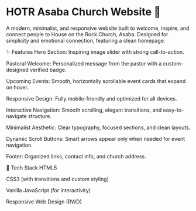 # HOTR Asaba Church Website 🌟
A modern, minimalist, and responsive website built to welcome, inspire, and connect people to House on the Rock Church, Asaba.
Designed for simplicity and emotional connection, featuring a clean homepage.

✨ Features
Hero Section: Inspiring image slider with strong call-to-action.

Pastoral Welcome: Personalized message from the pastor with a custom-designed verified badge.

Upcoming Events: Smooth, horizontally scrollable event cards that expand on hover.

Responsive Design: Fully mobile-friendly and optimized for all devices.

Interactive Navigation: Smooth scrolling, elegant transitions, and easy-to-navigate structure.

Minimalist Aesthetic: Clear typography, focused sections, and clean layouts.

Dynamic Scroll Buttons: Smart arrows appear only when needed for event navigation.

Footer: Organized links, contact info, and church address.

🚀 Tech Stack
HTML5

CSS3 (with transitions and custom styling)

Vanilla JavaScript (for interactivity)

Responsive Web Design (RWD)